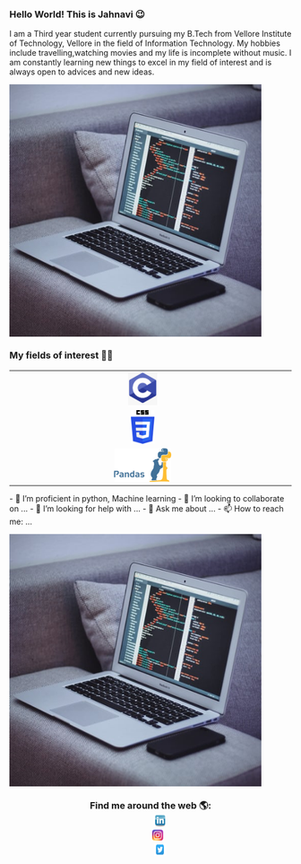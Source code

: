 ### Hello World! This is Jahnavi :wink:
           


I am a Third year student currently pursuing my B.Tech from Vellore Institute of Technology, Vellore in the field of Information Technology.
My hobbies include travelling,watching movies and my life is incomplete without music. 
I am constantly learning new things to excel in my field of interest and is always open to advices and new ideas.

<img src="https://github.com/510jahnavi/510jahnavi/blob/main/Github%20Images/coding.jfif" align="center" width="450" height="450"></img>
  
 ### My fields of interest :woman_technologist: 
 <table>
<tbody>
 <tr>
<td align="center" width="33%">
<img height=60px src="https://github.com/510jahnavi/510jahnavi/blob/main/Github%20Images/C%20language.png"> 
</td>
<td align="center" width="33%">
<img height=60px src="https://github.com/510jahnavi/510jahnavi/blob/main/Github%20Images/python.jfif"> 
</td>
<td align="center" width="33%">
<img height=60px src="https://github.com/510jahnavi/510jahnavi/blob/main/Github%20Images/html5.png"> 
</td>
 </tr>
 
 <tr>
<td align="center" width="33%">
<img height=60px src="https://github.com/510jahnavi/510jahnavi/blob/main/Github%20Images/css3.png"> 
</td>

 <td align="center" width="33%">
<img height=60px src="https://github.com/510jahnavi/510jahnavi/blob/main/Github%20Images/javascript.png"> 
</td>

<td align="center" width="33%">
<img height=60px src="https://github.com/510jahnavi/510jahnavi/blob/main/Github%20Images/tensorflow.png"> 
</td>
</tr>


<tr>
<td align="center" width="100%">
<img height=60px src="https://github.com/510jahnavi/510jahnavi/blob/main/Github%20Images/pandas.png"> 
</td>
</tr>

</tbody>
</table>
- 🌱 I’m proficient in python, Machine learning
- 👯 I’m looking to collaborate on ...
- 🤔 I’m looking for help with ...
- 💬 Ask me about ...
- 📫 How to reach me: ...

<img src="https://github.com/510jahnavi/510jahnavi/blob/main/Github%20Images/coding.jfif" align="center" width="450" height="450"></img>


<h3 align="center">
 Find me around the web 🌎:
  
  <code>
    <a href ="https://www.linkedin.com/in/jahnavi-mishra-613188182/"><img src="https://github.com/510jahnavi/510jahnavi/blob/main/Github%20Images/linkedin.jfif" width="22" height="22"></img></a>
   <a href =https://www.instagram.com/misjahnavi._.510/><img src="https://github.com/510jahnavi/510jahnavi/blob/main/Github%20Images/instagram.jfif" width="22" height="22"></img></a>
    <a href ="https://twitter.com/msgranger_said"><img src="https://github.com/510jahnavi/510jahnavi/blob/main/Github%20Images/twitter.jfif" width="22" height="22"></img></a>
  
  </code>
  </h3>
  






